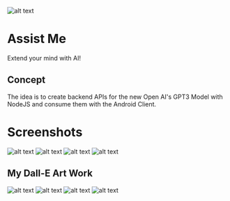 ![alt text](https://github.com/Singularity-Coder/Assist-Me/blob/main/assets/logo192.png)
# Assist Me
Extend your mind with AI!

## Concept
The idea is to create backend APIs for the new Open AI's GPT3 Model with NodeJS and consume them with the Android Client.

# Screenshots
![alt text](https://github.com/Singularity-Coder/Assist-Me/blob/main/assets/ss1.png)
![alt text](https://github.com/Singularity-Coder/Assist-Me/blob/main/assets/ss2.png)
![alt text](https://github.com/Singularity-Coder/Assist-Me/blob/main/assets/ss3.png)
![alt text](https://github.com/Singularity-Coder/Assist-Me/blob/main/assets/ss4.png)

## My Dall-E Art Work
![alt text](https://github.com/Singularity-Coder/Assist-Me/blob/main/assets/dall1.png)
![alt text](https://github.com/Singularity-Coder/Assist-Me/blob/main/assets/dall2.png)
![alt text](https://github.com/Singularity-Coder/Assist-Me/blob/main/assets/dall3.png)
![alt text](https://github.com/Singularity-Coder/Assist-Me/blob/main/assets/dall4.png)